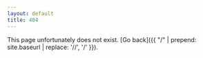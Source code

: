 ```yaml
---
layout: default
title: 404
---
```


This page unfortunately does not exist. [Go back]({{ "/" | prepend: site.baseurl | replace: '//', '/' }}).
